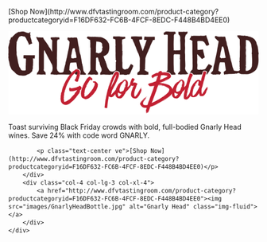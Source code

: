 <div class="card">
    <div class="row card-body">
        <p class="text-center vab d-none d-md-block">[Shop Now](http://www.dfvtastingroom.com/product-category?productcategoryid=F16DF632-FC6B-4FCF-8EDC-F448B4BD4EE0)</p>
        <div class="col-8 col-lg-9 col-xl-8 card-body align-self-center">
            <a href="http://www.dfvtastingroom.com/product-category?productcategoryid=F16DF632-FC6B-4FCF-8EDC-F448B4BD4EE0"><img src="images/GnarlyHeadLogo.png" alt="Gnarly Head" class="img-fluid"></a>
            <p class="card-text text-center">Toast surviving Black Friday crowds with bold, full-bodied Gnarly Head wines. Save 24% with code word GNARLY.</p>

            <p class="text-center ve">[Shop Now](http://www.dfvtastingroom.com/product-category?productcategoryid=F16DF632-FC6B-4FCF-8EDC-F448B4BD4EE0)</p>
        </div>
        <div class="col-4 col-lg-3 col-xl-4">
            <a href="http://www.dfvtastingroom.com/product-category?productcategoryid=F16DF632-FC6B-4FCF-8EDC-F448B4BD4EE0"><img src="images/GnarlyHeadBottle.jpg" alt="Gnarly Head" class="img-fluid"></a>
        </div>
    </div>
</div>
